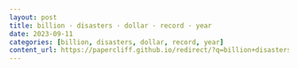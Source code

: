 ```yaml
---
layout: post
title: billion · disasters · dollar · record · year
date: 2023-09-11
categories: [billion, disasters, dollar, record, year]
content_url: https://papercliff.github.io/redirect/?q=billion+disasters+dollar+record+year&tbs=cdr:1,cd_min:9/10/2023,cd_max:9/12/2023
---
```

